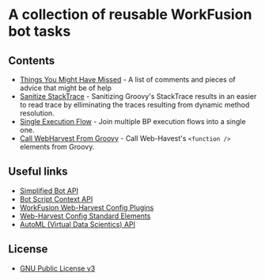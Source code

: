 # A collection of reusable WorkFusion bot tasks

## Contents
 - [Things You Might Have Missed](https://github.com/veselink1/WorkFusion-Reusable-Bot-Tasks/blob/master/Things-You-Might-Have-Missed.md) - A list of comments and pieces of advice that might be of help 
 - [Sanitize StackTrace](https://github.com/veselink1/WorkFusion-Reusable-Bot-Tasks/blob/master/scripts/sanitize-stacktraces.groovy) - Sanitizing Groovy's StackTrace results in an easier to read trace by elliminating the traces resulting from dynamic method resolution. 
- [Single Execution Flow](https://github.com/veselink1/WorkFusion-Reusable-Bot-Tasks/blob/master/scripts/single-execution-flow.xml) - Join multiple BP execution flows into a single one.
- [Call WebHarvest From Groovy](https://github.com/veselink1/WorkFusion-Reusable-Bot-Tasks/blob/master/scripts/call-webharvest-from-script.groovy) - Call Web-Havest's `<function />` elements from Groovy.

## Useful links
- [Simplified Bot API](https://workfusion-docs.s3.amazonaws.com/rpa-simplified-api/latest/com/workfusion/rpa/helpers/RPA.html)
- [Bot Script Context API](https://kb.workfusion.com/display/WF/Bot+Tasks+Context)
- [WorkFusion Web-Harvest Config Plugins](https://kb.workfusion.com/display/WF/Bot+Task+Plugins)
- [Web-Harvest Config Standard Elements](http://web-harvest.sourceforge.net/manual.php#elements)
- [AutoML (Virtual Data Scientics) API](https://workfusion-docs.s3.amazonaws.com/vds/ml-sdk/latest/overview-summary.html)

## License
- [GNU Public License v3](https://github.com/veselink1/WorkFusion-Reusable-Bot-Tasks/blob/master/LICENSE)

